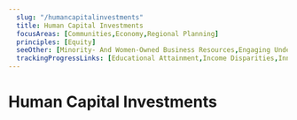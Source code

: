 ```yaml
---
  slug: "/humancapitalinvestments"
  title: Human Capital Investments
  focusAreas: [Communities,Economy,Regional Planning]
  principles: [Equity]
  seeOther: [Minority- And Women-Owned Business Resources,Engaging Underserved Communities,Broadband Univeral Access,Minority- And Women-Owned Business ResourcesCommunity Benefits Agreements (CBAs)]
  trackingProgressLinks: [Educational Attainment,Income Disparities,Innovation,Job Growth,Racial & Ethnic Disparities,Sex Disparities,Transit Ridership]
---
```

# Human Capital Investments